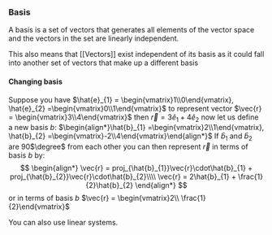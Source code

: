 ### Basis
A basis is a set of vectors that generates all elements of the vector space and the vectors in the set are linearly independent.

This also means that [[Vectors]] exist independent of its basis as it could fall into another set of vectors that make up a different basis

#### Changing basis
Suppose you have $\hat{e}_{1} = \begin{vmatrix}1\\0\end{vmatrix}, \hat{e}_{2} =\begin{vmatrix}0\\1\end{vmatrix}$ to represent vector $\vec{r} = \begin{vmatrix}3\\4\end{vmatrix}$ then $\vec{r} = 3\hat{e}_1+4\hat{e}_2$
now let us define a new basis $b$: $\begin{align*}\hat{b}_{1} =\begin{vmatrix}2\\1\end{vmatrix}, \hat{b}_{2} =\begin{vmatrix}-2\\4\end{vmatrix}\end{align*}$
If $\hat{b}_{1}$ and $\hat{b}_{2}$ are 90$\degree$ from each other you can then represent $\vec{r}$ in terms of basis $b$ by:
$$
\begin{align*}
\vec{r} = proj_{\hat{b}_{1}}\vec{r}\cdot\hat{b}_{1} + proj_{\hat{b}_{2}}\vec{r}\cdot\hat{b}_{2}\\\\
\vec{r} = 2\hat{b}_{1} + \frac{1}{2}\hat{b}_{2} 
\end{align*}
$$
or in terms of basis $b$ $\vec{r} = \begin{vmatrix}2\\ \frac{1}{2}\end{vmatrix}$

You can also use linear systems.


 